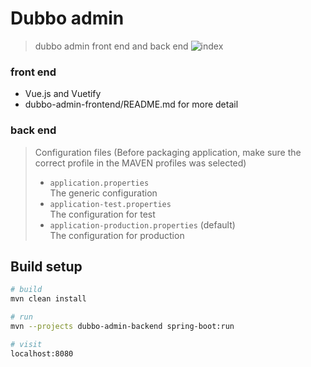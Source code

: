 # Dubbo admin

> dubbo admin front end and back end
![index](https://raw.githubusercontent.com/apache/incubator-dubbo-ops/develop/dubbo-admin-frontend/src/assets/index.png)
### front end
* Vue.js and Vuetify
* dubbo-admin-frontend/README.md for more detail

### back end
> Configuration files (Before packaging application, make sure the correct profile in the MAVEN profiles was selected)
> * `application.properties`   
>   The generic configuration
> * `application-test.properties`  
>   The configuration for test
> * `application-production.properties` (default)    
>   The configuration for production

## Build setup 

``` bash
# build
mvn clean install

# run
mvn --projects dubbo-admin-backend spring-boot:run

# visit
localhost:8080 

```
